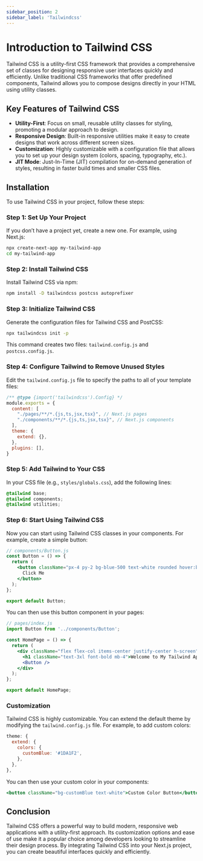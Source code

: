 ```yaml
---
sidebar_position: 2
sidebar_label: 'Tailwindcss'
---
```


# Introduction to Tailwind CSS

Tailwind CSS is a utility-first CSS framework that provides a comprehensive set of classes for designing responsive user interfaces quickly and efficiently. Unlike traditional CSS frameworks that offer predefined components, Tailwind allows you to compose designs directly in your HTML using utility classes.

## Key Features of Tailwind CSS

- **Utility-First**: Focus on small, reusable utility classes for styling, promoting a modular approach to design.
- **Responsive Design**: Built-in responsive utilities make it easy to create designs that work across different screen sizes.
- **Customization**: Highly customizable with a configuration file that allows you to set up your design system (colors, spacing, typography, etc.).
- **JIT Mode**: Just-In-Time (JIT) compilation for on-demand generation of styles, resulting in faster build times and smaller CSS files.

## Installation

To use Tailwind CSS in your project, follow these steps:

### Step 1: Set Up Your Project

If you don’t have a project yet, create a new one. For example, using Next.js:

```bash
npx create-next-app my-tailwind-app
cd my-tailwind-app
```

### Step 2: Install Tailwind CSS
Install Tailwind CSS via npm:

```bash
npm install -D tailwindcss postcss autoprefixer
```

### Step 3: Initialize Tailwind CSS
Generate the configuration files for Tailwind CSS and PostCSS:

```bash
npx tailwindcss init -p
```

This command creates two files: `tailwind.config.js` and `postcss.config.js`.

### Step 4: Configure Tailwind to Remove Unused Styles
Edit the `tailwind.config.js` file to specify the paths to all of your template files:

```js
/** @type {import('tailwindcss').Config} */
module.exports = {
  content: [
    "./pages/**/*.{js,ts,jsx,tsx}", // Next.js pages
    "./components/**/*.{js,ts,jsx,tsx}", // Next.js components
  ],
  theme: {
    extend: {},
  },
  plugins: [],
}
```

### Step 5: Add Tailwind to Your CSS
In your CSS file (e.g., `styles/globals.css`), add the following lines:

```css
@tailwind base;
@tailwind components;
@tailwind utilities;
```

### Step 6: Start Using Tailwind CSS
Now you can start using Tailwind CSS classes in your components. For example, create a simple button:

```jsx
// components/Button.js
const Button = () => {
  return (
    <button className="px-4 py-2 bg-blue-500 text-white rounded hover:bg-blue-700">
      Click Me
    </button>
  );
};

export default Button;
```

You can then use this button component in your pages:

```jsx
// pages/index.js
import Button from '../components/Button';

const HomePage = () => {
  return (
    <div className="flex flex-col items-center justify-center h-screen">
      <h1 className="text-3xl font-bold mb-4">Welcome to My Tailwind App</h1>
      <Button />
    </div>
  );
};

export default HomePage;
```

### Customization
Tailwind CSS is highly customizable. You can extend the default theme by modifying the `tailwind.config.js` file. For example, to add custom colors:

```js
theme: {
  extend: {
    colors: {
      customBlue: '#1DA1F2',
    },
  },
},
```

You can then use your custom color in your components:

```jsx
<button className="bg-customBlue text-white">Custom Color Button</button>
```

## Conclusion
Tailwind CSS offers a powerful way to build modern, responsive web applications with a utility-first approach. Its customization options and ease of use make it a popular choice among developers looking to streamline their design process. By integrating Tailwind CSS into your Next.js project, you can create beautiful interfaces quickly and efficiently.
